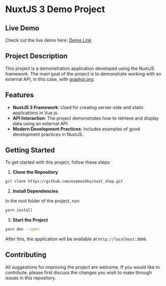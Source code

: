 # NuxtJS 3 Demo Project

## Live Demo

Check out the live demo here: [Demo Link](https://shop.esemashko.com/)

## Project Description

This project is a demonstration application developed using the NuxtJS framework. The main goal of the project is to demonstrate working with an external API, in this case, with [graphql.org](https://graphql.org/).

## Features

- **NuxtJS 3 Framework**: Used for creating server-side and static applications in Vue.js.
- **API Interaction**: The project demonstrates how to retrieve and display data using an external API.
- **Modern Development Practices**: Includes examples of good development practices in NuxtJS.

## Getting Started

To get started with this project, follow these steps:

1. **Clone the Repository**
```sh
git clone https://github.com/esemashko/nuxt_shop.git
```

2. **Install Dependencies**

In the root folder of the project, run:
```sh
yarn install
```

3. **Start the Project**
```sh
yarn dev --open
```

After this, the application will be available at `http://localhost:3000`.

## Contributing

All suggestions for improving the project are welcome. If you would like to contribute, please first discuss the changes you wish to make through issues in this repository.